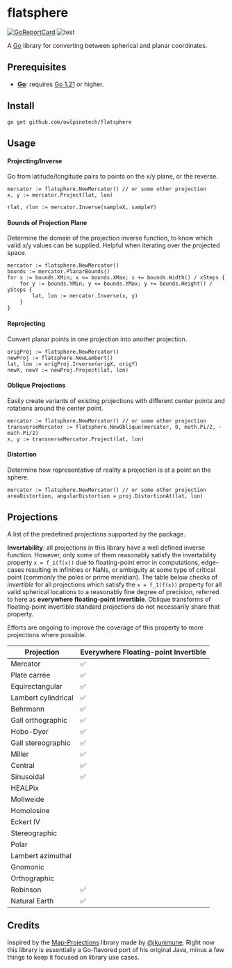 # flatsphere

[![GoReportCard](https://goreportcard.com/badge/owlpinetech/flatsphere)](https://goreportcard.com/report/github.com/owlpinetech/flatsphere)
![test](https://github.com/owlpinetech/flatsphere/actions/workflows/go.yml/badge.svg)

A [Go](https://go.dev/) library for converting between spherical and planar coordinates.

## Prerequisites

- **[Go](https://go.dev/)**: requires [Go 1.21](https://go.dev/doc/devel/release#go1.21.0) or higher.

## Install

    go get github.com/owlpinetech/flatsphere

## Usage

#### Projecting/Inverse

Go from latitude/longitude pairs to points on the x/y plane, or the reverse.

    mercator := flatsphere.NewMercator() // or some other projection
    x, y := mercator.Project(lat, lon)

    rlat, rlon := mercator.Inverse(sampleX, sampleY)

#### Bounds of Projection Plane

Determine the domain of the projection inverse function, to know which valid x/y values can be supplied. Helpful when iterating over the projected space.

    mercator := flatsphere.NewMercator()
    bounds := mercator.PlanarBounds()
    for x := bounds.XMin; x <= bounds.XMax; x += bounds.Width() / xSteps {
        for y := bounds.YMin; y <= bounds.YMax; y += bounds.Height() / ySteps {
            lat, lon := mercator.Inverse(x, y)
        }
    }

#### Reprojecting

Convert planar points in one projection into another projection.

    origProj := flatsphere.NewMercator()
    newProj := flatsphere.NewLambert()
    lat, lon := origProj.Inverse(origX, origY)
    newX, newY := newProj.Project(lat, lon)

#### Oblique Projections

Easily create variants of existing projections with different center points and rotations around the center point.

    mercator := flatsphere.NewMercator() // or some other projection
    transverseMercator := flatsphere.NewOblique(mercator, 0, math.Pi/2, -math.Pi/2)
    x, y := transverseMercator.Project(lat, lon)

#### Distortion

Determine how representative of reality a projection is at a point on the sphere.

    mercator := flatsphere.NewMercator() // or some other projection
    areaDistortion, angularDistortion = proj.DistortionAt(lat, lon)

## Projections

A list of the predefined projections supported by the package.

**Invertability**: all projections in this library have a well defined inverse function. However, only some of them reasonably satisfy the invertability property `x = f_1(f(x))` due to floating-point error in computations, edge-cases resulting in infinities or NaNs, or ambiguity at some type of critical point (commonly the poles or prime meridian). The table below checks of *invertible* for all projections which satisfy the `x = f_1(f(x))` property for all valid spherical locations to a reasonably fine degree of precision, referred to here as **everywhere floating-point invertible**. Oblique transforms of floating-point invertible standard projections do not necessarily share that property.

Efforts are ongoing to improve the coverage of this property to more projections where possible.

|Projection|Everywhere Floating-point Invertible|
|----------|----------|
|Mercator|:white_check_mark:|
|Plate carrée|:white_check_mark:|
|Equirectangular|:white_check_mark:|
|Lambert cylindrical|:white_check_mark:|
|Behrmann|:white_check_mark:|
|Gall orthographic|:white_check_mark:|
|Hobo-Dyer|:white_check_mark:|
|Gall stereographic|:white_check_mark:|
|Miller|:white_check_mark:|
|Central|:white_check_mark:|
|Sinusoidal|:white_check_mark:|
|HEALPix| |
|Mollweide| |
|Homolosine| |
|Eckert IV| |
|Stereographic| |
|Polar| |
|Lambert azimuthal| |
|Gnomonic| |
|Orthographic| |
|Robinson|:white_check_mark:|
|Natural Earth|:white_check_mark:|

## Credits

Inspired by the [Map-Projections](https://github.com/jkunimune/Map-Projections) library made by [@jkunimune](https://github.com/jkunimune). Right now this library is essentially a Go-flavored port of his original Java, minus a few things to keep it focused on library use cases.

